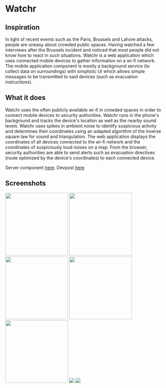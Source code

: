 # Watchr

## Inspiration
In light of recent events such as the Paris, Brussels and Lahore attacks, people are uneasy about crowded public spaces. Having watched a few interviews after the Brussels incident and noticed that most people did not know how to react in such situations. Watchr is a web application which uses connected mobile devices to gather information on a wi-fi network. The mobile application component is mostly a background service (to collect data on surroundings) with simplistic UI which allows simple messages to be transmitted to said devices (such as evacuation instructions).

## What it does
Watchr uses the often publicly available wi-fi in crowded spaces in order to connect mobile devices to security authorities. Watchr runs in the phone's background and tracks the device's location as well as the nearby sound levels. Watchr uses spikes in ambient noise to identify suspicious activity and determines their coordinates using an adapted algorithm of the inverse square law for sound and triangulation. The web application displays the coordinates of all devices connected to the wi-fi network and the coordinates of suspiciously loud noises on a map. From the browser, security authorities are able to send alerts such as evacuation directives (route optimized by the device's coordinates) to each connected device.

Server component [here](https://github.com/lucyyu24/cassandre-server).
Devpost [here](http://devpost.com/software/watchr-1s3cqu)

## Screenshots
<img src="https://raw.githubusercontent.com/marwanad/Watchr/master/screenshots/1.png " style="width: 200px;"/>
<img src="https://raw.githubusercontent.com/marwanad/Watchr/master/screenshots/2.png " style="width: 200px;"/>
<img src="https://raw.githubusercontent.com/marwanad/Watchr/master/screenshots/3.png " style="width: 200px;"/>
<img src="https://raw.githubusercontent.com/marwanad/Watchr/master/screenshots/4.png " style="width: 200px;"/>
<img src="https://raw.githubusercontent.com/marwanad/Watchr/master/screenshots/5.png " style="width: 200px;"/>
<img src="https://raw.githubusercontent.com/marwanad/Watchr/master/screenshots/6.jpg />
<img src="https://raw.githubusercontent.com/marwanad/Watchr/master/screenshots/7.jpg />
<img src="https://raw.githubusercontent.com/marwanad/Watchr/master/screenshots/8.jpg />
<img src="https://raw.githubusercontent.com/marwanad/Watchr/master/screenshots/9.jpg />
